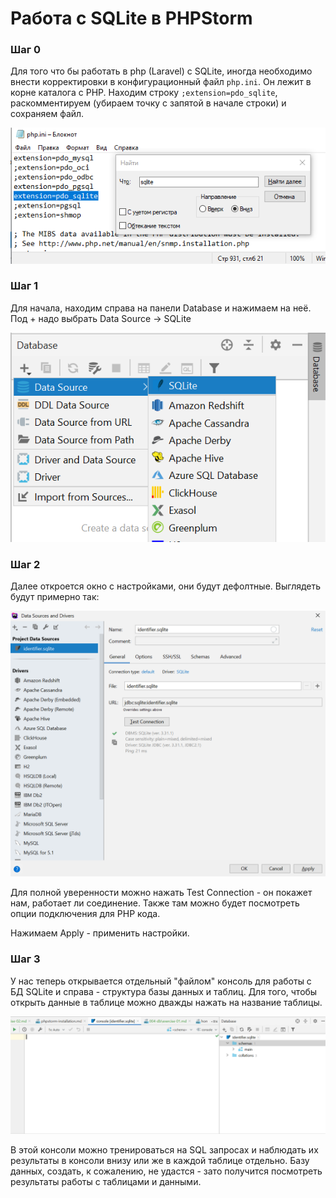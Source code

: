 # Работа с SQLite в PHPStorm

### Шаг 0 

Для того что бы работать в php (Laravel) с SQLite, иногда необходимо внести корректировки в конфигурационный файл `php.ini`. Он лежит в корне каталога с PHP. Находим строку `;extension=pdo_sqlite`, раскомментируем (убираем точку с запятой в начале строки) и сохраняем файл.

![](pic/sqlite_php_ini.png)

### Шаг 1 
Для начала, находим справа на панели Database и нажимаем на неё. Под + надо выбрать Data Source -> SQLite

![](pic/sqlite1.PNG)

### Шаг 2 
Далее откроется окно с настройками, они будут дефолтные. Выглядеть будут примерно так:

![](pic/sqlite2.PNG)

Для полной уверенности можно нажать Test Connection - он покажет нам, работает ли соединение. Также там можно будет посмотреть
опции подключения для PHP кода.

Нажимаем Apply - применить настройки.

### Шаг 3 
У нас теперь открывается отдельный "файлом" консоль для работы с БД SQLite и справа - структура базы данных и таблиц.
Для того, чтобы открыть данные в таблице можно дважды нажать на название таблицы.

![](pic/sqlite3.PNG)

В этой консоли можно тренироваться на SQL запросах и наблюдать их результаты в консоли внизу или же в каждой таблице отдельно.
Базу данных, создать, к сожалению, не удастся - зато получится посмотреть результаты работы с таблицами и данными.